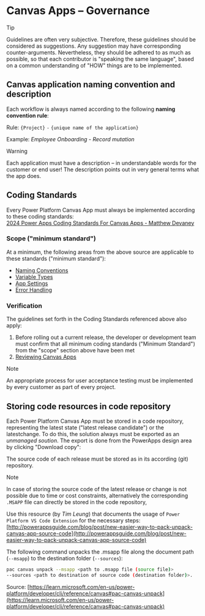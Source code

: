 # Canvas Apps – Governance

> [!TIP]
> Guidelines are often very subjective. Therefore, these guidelines should be considered as suggestions.
> Any suggestion may have corresponding counter-arguments. Nevertheless, they should be adhered to as much as possible, so that each contributor is "speaking the same language", based on a common understanding of "HOW" things are to be implemented.

## Canvas application naming convention and description

Each workflow is always named according to the following **naming convention rule**:

Rule: `{Project}` `-` `{unique name of the application}`

Example: _Employee Onboarding - Record mutation_

> [!WARNING]
> Each application must have a description – in understandable words for the customer or end user! The description points out in very general terms what the app does.

## Coding Standards

Every Power Platform Canvas App must always be implemented according to these coding standards:<br>
[2024 Power Apps Coding Standards For Canvas Apps - Matthew Devaney ](https://www.matthewdevaney.com/power-apps-coding-standards-for-canvas-apps/)

### Scope ("minimum standard")

At a minimum, the following areas from the above source are applicable to these standards ("minimum standard"):

- [Naming Conventions](https://www.matthewdevaney.com/power-apps-standards-naming-conventions/)
- [Variable Types](https://www.matthewdevaney.com/power-apps-coding-standards-for-canvas-apps/power-apps-standards-variable-types/)
- [App Settings](https://www.matthewdevaney.com/power-apps-coding-standards-for-canvas-apps/power-apps-standards-app-settings/)
- [Error Handling](https://www.matthewdevaney.com/power-apps-coding-standards-for-canvas-apps/#:~:text=%F0%9F%90%9E-,Error%2DHandling,-Enable%20Formula%2DLevel)

### Verification

The guidelines set forth in the Coding Standards referenced above also apply:

1. Before rolling out a current release, the developer or development team must confirm that all minimum coding standards ("Minimum Standard") from
   the "scope" section above have been met
2. [Reviewing Canvas Apps](https://www.matthewdevaney.com/power-apps-coding-standards-for-canvas-apps/power-apps-standards-reviewing-canvas-apps)

> [!NOTE]
> An appropriate process for user acceptance testing must be implemented by every customer as part of every project.

## Storing code resources in code repository

Each Power Platform Canvas App must be stored in a code repository, representing the latest state ("latest release candidate") or the latestchange. To do this, the solution always must be exported as an _unmanaged soution_.
The export is done from the PowerApps design area by clicking "Download copy":

The source code of each release must be stored as in its according (git) repository.

> [!NOTE]
> In case of storing the source code of the latest release or change is not possible due to time or cost constraints, alternatively the corresponding `.MSAPP` file can directly be stored in the code repository,

Use this resource (by _Tim Leung_) that documents the usage of `Power Platform VS Code Extension` for the necessary steps:
[http://powerappsguide.com/blog/post/new-easier-way-to-pack-unpack-canvas-app-source-code](http://powerappsguide.com/blog/post/new-easier-way-to-pack-unpack-canvas-app-source-code)

The following command unpacks the .msapp file along the document path (`--msapp`) to the destination folder (`--sources`):

```bash
pac canvas unpack --msapp <path to .msapp file (source file)>
--sources <path to destination of source code (destination folder)>.
```

Source: [https://learn.microsoft.com/en-us/power-platform/developer/cli/reference/canvas#pac-canvas-unpack](https://learn.microsoft.com/en-us/power-platform/developer/cli/reference/canvas#pac-canvas-unpack)
